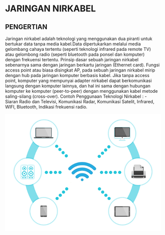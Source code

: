 # JARINGAN NIRKABEL
## PENGERTIAN
Jaringan nirkabel adalah teknologi yang menggunakan dua piranti untuk bertukar data tanpa media kabel.Data dipertukarkan melalui media gelombang cahaya tertentu (seperti teknologi infrared pada remote TV) atau gelombong radio (seperti bluetooth pada ponsel dan komputer) dengan frekuensi tertentu. Prinsip dasar sebuah jaringan nirkabel sebenarnya sama dengan jaringan berkartu jaringan (Ethernet card). Fungsi access point atau biasa disingkat AP, pada sebuah jaringan nirkabel mirip dengan hub pada jaringan komputer berbasis kabel. Jika tanpa access point, komputer yang mempunyai adapter nirkabel dapat berkomunikasi langsung dengan komputer lainnya, dan hal ini sama dengan hubungan komputer ke komputer (peer-to-peer) dengan menggunakan kabel metode saling-silang (cross-over).  Contoh Penggunaan Teknologi Nirkabel : - Siaran Radio dan Televisi, Komunikasi Radar, Komunikasi Satelit, Infrared, WIFI, Bluetooth, Indikasi frekuensi radio.


![Image](ContohJaringanNirkabel.png)





